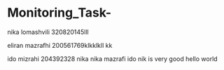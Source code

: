 # Monitoring_Task-

nika lomashvili 320820145lll

eliran mazrafhi 200561769klkklkll
kk

ido mizrahi 204392328
 nika
 nika
mazrafi
ido
nik is very good
hello world

